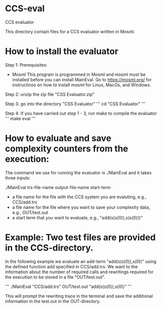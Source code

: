# CCS-eval
CCS evaluator

This directory contain files for a CCS evaluator written in Mosml.


# How to install the evaluator

Step 1: Prerequisites:
- Mosml 
This program is programmed in Mosml and mosml must be installed before you can install MainEval. 
Go to https://mosml.org/ for instructinos on how to install mosml for Linux, MacOs, and Windows.

Step 2:
unzip the zip file "CSS Evaluator.zip"

Step 3:
go into the directory "CSS Evaluator"
'''
cd "CSS Evaluator"
'''

Step 4: 
If you have carried out step 1 - 3, run make to compile the evaluator
'''
make eval
'''

# How to evaluate and save complexity counters from the execution:
The command we use for running the evaluator is ./MainEval and it takes three inputs:

./MainEval trs-file-name output-file-name start-term

- a file name for the file with the CCS system you are evaluting, e.g., CCS/add.trs
- a file name for the file where you want to save your complexity data, e.g., OUT/test.out
- a start term that you want to evaluate, e.g., "add(s(s(0)),s(s(0)))"

# Example: Two test files are provided in the CCS-directory.
In the following example we evaluate an add-term "add(s(s(0)),s(0))" using the defined 
function add specified in CCS/add.trs. We want to the information about the number of 
required calls and rewritings required for the execution to be stored in a file 
"OUT/test.out".

'''
./MainEval "CCS/add.trs" OUT/test.out "add(s(s(0)),s(0))"
'''

This will prompt the rewriting trace in the terminal and save the additional information
in the test.out in the OUT-directory.